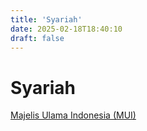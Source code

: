 ```yaml
---
title: 'Syariah'
date: 2025-02-18T18:40:10
draft: false
---
```


# Syariah

[Majelis Ulama Indonesia (MUI)](./majelis-ulama-indonesia/)
